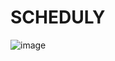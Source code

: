 # SCHEDULY

![image](https://user-images.githubusercontent.com/37677237/176224104-2f5ff117-3045-49d8-bf25-77a5ca7ae56f.png)
